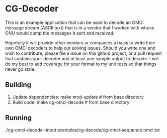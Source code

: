 # CG-Decoder

This is an example application that can be used to decode an OMCI message stream (ASCII text) that
is in a vendor that I worked with whose ONU would dump the messages it sent and received.

Hopefully it will provide other vendors or companies a basis to write their own OMCI decoders
to help out solving issues. Should you write one and wish to contribute, please file a issue on
this github project, or a pull request that contains your decoder and at least one sample
output to decode. I will do my best to add coverage for your format to my unit tests so that
things never go stale.

## Building

1. Update dependencies:   make mod-update # from base directory
2. Build code:            make cg-omci-decode # from base directory

## Running

./cg-omci-decode -input examples/cg-decode/cg-omci-sequence.omci.txt
